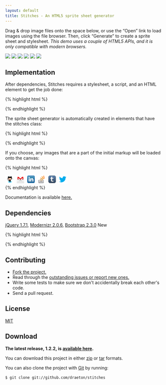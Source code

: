 ```yaml
---
layout: default
title: Stitches - An HTML5 sprite sheet generator
---
```


<link rel="stylesheet" href="/stitches/repo/build/stitches/css/stitches-1.2.2.min.css">

<section id="main" role="main">

Drag &amp; drop image files onto the space below, or use the &ldquo;Open&rdquo; link to load images using the file browser. Then, click &ldquo;Generate&rdquo; to create a sprite sheet and stylesheet. <em>This demo uses a couple of HTML5 APIs, and it is only compatible with modern browsers.</em>

<div class="stitches">
    <img src="/stitches/repo/build/stitches/img/test/github.png" data-name="github"/>
    <img src="/stitches/repo/build/stitches/img/test/gmail.png" data-name="gmail"/>
    <img src="/stitches/repo/build/stitches/img/test/linkedin.png" data-name="linkedin"/>
    <img src="/stitches/repo/build/stitches/img/test/stackoverflow.png" data-name="stackoverflow"/>
    <img src="/stitches/repo/build/stitches/img/test/tumblr.png" data-name="tumblr"/>
    <img src="/stitches/repo/build/stitches/img/test/twitter.png" data-name="twitter"/>
</div>

## Implementation

After dependencies, Stitches requires a stylesheet, a script, and an HTML element to get the job done:

{% highlight html %}
<link rel="stylesheet" href="css/stitches-1.2.2.min.css">

<script data-main="js/stitches.js" src="js/stitches-1.2.2.min.js"></script>
{% endhighlight %}

The sprite sheet generator is automatically created in elements that have the stitches class:

{% highlight html %}
<div class="stitches"></div>
{% endhighlight %}

If you choose, any images that are a part of the initial markup will be loaded onto the canvas:

{% highlight html %}
<div class="stitches">
    <img src="img/test/github.png" data-name="github"/>
    <img src="img/test/gmail.png" data-name="gmail"/>
    <img src="img/test/linkedin.png" data-name="linkedin"/>
    <img src="img/test/stackoverflow.png" data-name="stackoverflow"/>
    <img src="img/test/tumblr.png" data-name="tumblr"/>
    <img src="img/test/twitter.png" data-name="twitter"/>
</div>
{% endhighlight %}

Documentation is available [here.](/stitches/repo/docs/stitches.js.html)


## Dependencies

[jQuery 1.7.1](http://jquery.com/), [Modernizr 2.0.6](http://modernizr.com/), [Bootstrap 2.3.0](http://twitter.github.com/bootstrap/) <span class="label label-success">New</span>

{% highlight html %}
<link rel="stylesheet" href="libs/bootstrap/css/bootstrap.min.css">
<link rel="stylesheet" href="libs/bootstrap/css/bootstrap-responsive.min.css">

<script src="libs/jquery/jquery-1.7.1.min.js"></script>
<script src="libs/modernizr/modernizr-2.0.6.min.js"></script>
<script src="libs/bootstrap/js/bootstrap.min.js"></script>
{% endhighlight %}


## Contributing

* [Fork the project.](https://github.com/draeton/stitches)
* Read through the [outstanding issues or report new ones.](https://github.com/draeton/stitches/issues)
* Write some tests to make sure we don't accidentally break each other's code.
* Send a pull request.


## License

[MIT](https://raw.github.com/draeton/stitches/master/LICENSE)


## Download

**The latest release, 1.2.2, is [available here](/stitches/repo/dist/stitches-1.2.2.zip).**

You can download this project in either [zip](https://github.com/draeton/stitches/zipball/master)
or [tar](https://github.com/draeton/stitches/tarball/master) formats.

You can also clone the project with [Git](http://git-scm.com) by running:

    $ git clone git://github.com/draeton/stitches

</section>

<script data-main="js/stitches.js" src="/stitches/repo/build/stitches/js/stitches-1.2.2.min.js"></script>
